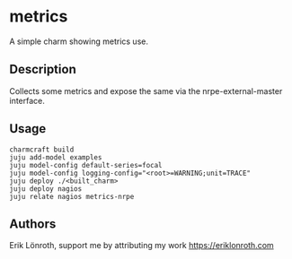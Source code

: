 # metrics
A simple charm showing metrics use.

## Description

Collects some metrics and expose the same via the nrpe-external-master interface.

## Usage

    charmcraft build
    juju add-model examples
    juju model-config default-series=focal
    juju model-config logging-config="<root>=WARNING;unit=TRACE"
    juju deploy ./<built_charm>
    juju deploy nagios
    juju relate nagios metrics-nrpe

## Authors
Erik Lönroth, support me by attributing my work
https://eriklonroth.com